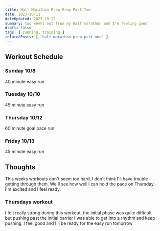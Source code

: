```yaml
---
title: Half Marathon Prep Prep Part Two
date: 2023-10-11
dateUpdated: 2023-10-12
summary: two weeks out from my half marathon and I'm feeling good
draft: false
tags: [ running, training ]
relatedPosts: [ "half-marathon-prep-part-one" ]  
---
```


## Workout Schedule

### Sunday 10/8

40 minute easy run

### Tuesday 10/10

45 minute easy run

### Thursday 10/12

60 minute goal pace run

### Friday 10/13

45 minute easy run

## Thoughts

This weeks workouts don't seem too hard, I don't think I'll have trouble getting through them. We'll see how well I can
hold the pace on Thursday. I'm excited and I feel ready.

### Thursdays workout
I felt really strong during this workout, the initial phase was quite difficult but pushing past the initial barrier I was able to get into a rhythm and keep pushing. I feel good and I'll be ready for the easy run tomorrow

